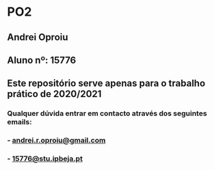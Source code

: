 # PO2

## Andrei Oproiu
## Aluno nº: 15776

## Este repositório serve apenas para o trabalho prático de 2020/2021

### Qualquer dúvida entrar em contacto através dos seguintes emails:
### - andrei.r.oproiu@gmail.com
### - 15776@stu.ipbeja.pt
